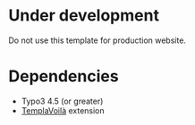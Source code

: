 # Under development 

Do not use this template for production website.

# Dependencies

* Typo3 4.5 (or greater)
* [TemplaVoilà](http://typo3.org/extensions/repository/view/templavoila/current/) extension